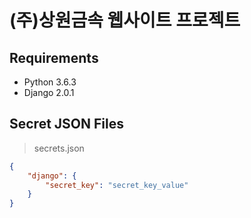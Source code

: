 # (주)상원금속 웹사이트 프로젝트

## Requirements

* Python 3.6.3
* Django 2.0.1

## Secret JSON Files

> secrets.json

```json
{
    "django": {
        "secret_key": "secret_key_value"
    }
}
```
